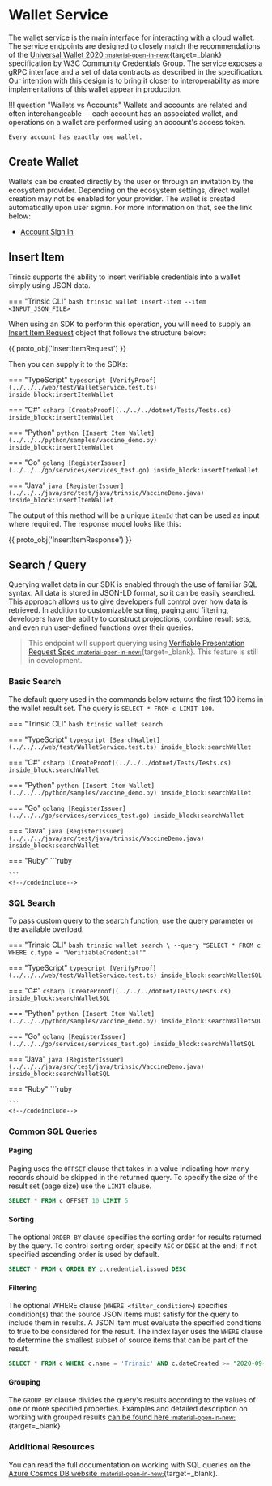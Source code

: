 # Wallet Service

The wallet service is the main interface for interacting with a cloud wallet. The service endpoints are designed to closely match the recommendations of the [Universal Wallet 2020 <small>:material-open-in-new:</small>](https://w3c-ccg.github.io/universal-wallet-interop-spec/){target=_blank} specification by W3C Community Credentials Group. The service exposes a gRPC interface and a set of data contracts as described in the specification. Our intention with this design is to bring it closer to interoperability as more implementations of this wallet appear in production.

!!! question "Wallets vs Accounts"
    Wallets and accounts are related and often interchangeable -- each account has an associated wallet, and operations on a wallet are performed using an account's access token.

    Every account has exactly one wallet. 


## Create Wallet

Wallets can be created directly by the user or through an invitation by the ecosystem provider. Depending on the ecosystem settings, direct wallet creation may not be enabled for your provider. The wallet is created automatically upon user signin. For more information on that, see the link below:

- [Account Sign In](./account-service.md#sign-in)

## Insert Item

Trinsic supports the ability to insert verifiable credentials into a wallet simply using JSON data.

=== "Trinsic CLI"
    ```bash
    trinsic wallet insert-item --item <INPUT_JSON_FILE>
    ```

When using an SDK to perform this operation, you will need to supply an [Insert Item Request](../proto/#insertitemrequest) object that follows the structure below:

{{ proto_obj('InsertItemRequest') }}

Then you can supply it to the SDKs:

=== "TypeScript"
    <!--codeinclude-->
    ```typescript
    [VerifyProof](../../../web/test/WalletService.test.ts) inside_block:insertItemWallet
    ```
    <!--/codeinclude-->

=== "C#"
    <!--codeinclude-->
    ```csharp
    [CreateProof](../../../dotnet/Tests/Tests.cs) inside_block:insertItemWallet
    ```
    <!--/codeinclude-->

=== "Python"
    <!--codeinclude-->
    ```python
    [Insert Item Wallet](../../../python/samples/vaccine_demo.py) inside_block:insertItemWallet
    ```
    <!--/codeinclude-->

=== "Go"
    <!--codeinclude-->
    ```golang
    [RegisterIssuer](../../../go/services/services_test.go) inside_block:insertItemWallet
    ```
    <!--/codeinclude-->

=== "Java"
    <!--codeinclude-->
    ```java
    [RegisterIssuer](../../../java/src/test/java/trinsic/VaccineDemo.java) inside_block:insertItemWallet
    ```
    <!--/codeinclude-->

The output of this method will be a unique `itemId` that can be used as input where required. The response model looks like this:

{{ proto_obj('InsertItemResponse') }}

## Search / Query

Querying wallet data in our SDK is enabled through the use of familiar SQL syntax. All data is stored in JSON-LD format, so it can be easily searched.
This approach allows us to give developers full control over how data is retrieved. In addition to customizable sorting, paging and filtering, developers have the ability to construct projections, combine result sets, and even run user-defined functions over their queries.

> This endpoint will support querying using [Verifiable Presentation Request Spec <small>:material-open-in-new:</small>](https://w3c-ccg.github.io/vp-request-spec/){target=_blank}. This feature is still in development.

### Basic Search

The default query used in the commands below returns the first 100 items in the wallet result set. The query is `SELECT * FROM c LIMIT 100`.

=== "Trinsic CLI"
    ```bash
    trinsic wallet search
    ```

=== "TypeScript"
    <!--codeinclude-->
    ```typescript
    [SearchWallet](../../../web/test/WalletService.test.ts) inside_block:searchWallet
    ```
    <!--/codeinclude-->

=== "C#"
    <!--codeinclude-->
    ```csharp
    [CreateProof](../../../dotnet/Tests/Tests.cs) inside_block:searchWallet
    ```
    <!--/codeinclude-->

=== "Python"
    <!--codeinclude-->
    ```python
    [Insert Item Wallet](../../../python/samples/vaccine_demo.py) inside_block:searchWallet
    ```
    <!--/codeinclude-->

=== "Go"
    <!--codeinclude-->
    ```golang
    [RegisterIssuer](../../../go/services/services_test.go) inside_block:searchWallet
    ```
    <!--/codeinclude-->

=== "Java"
    <!--codeinclude-->
    ```java
    [RegisterIssuer](../../../java/src/test/java/trinsic/VaccineDemo.java) inside_block:searchWallet
    ```
    <!--/codeinclude-->

=== "Ruby"
    <!--codeinclude-->
    ```ruby
    
    ```
    <!--/codeinclude-->

### SQL Search

To pass custom query to the search function, use the query parameter or the available overload.

=== "Trinsic CLI"
    ```bash
    trinsic wallet search \
        --query "SELECT * FROM c WHERE c.type = 'VerifiableCredential'"
    ```

=== "TypeScript"
    <!--codeinclude-->
    ```typescript
    [VerifyProof](../../../web/test/WalletService.test.ts) inside_block:searchWalletSQL
    ```
    <!--/codeinclude-->

=== "C#"
    <!--codeinclude-->
    ```csharp
    [CreateProof](../../../dotnet/Tests/Tests.cs) inside_block:searchWalletSQL
    ```
    <!--/codeinclude-->

=== "Python"
    <!--codeinclude-->
    ```python
    [Insert Item Wallet](../../../python/samples/vaccine_demo.py) inside_block:searchWalletSQL
    ```
    <!--/codeinclude-->

=== "Go"
    <!--codeinclude-->
    ```golang
    [RegisterIssuer](../../../go/services/services_test.go) inside_block:searchWalletSQL
    ```
    <!--/codeinclude-->

=== "Java"
    <!--codeinclude-->
    ```java
    [RegisterIssuer](../../../java/src/test/java/trinsic/VaccineDemo.java) inside_block:searchWalletSQL
    ```
    <!--/codeinclude-->

=== "Ruby"
    <!--codeinclude-->
    ```ruby
    
    ```
    <!--/codeinclude-->

### Common SQL Queries

#### Paging

Paging uses the `OFFSET` clause that takes in a value indicating how many records should be skipped in the returned query. To specify the size of the result set (page size) use the `LIMIT` clause.

```sql
SELECT * FROM c OFFSET 10 LIMIT 5
```

#### Sorting

The optional `ORDER BY` clause specifies the sorting order for results returned by the query. To control sorting order, specify `ASC` or `DESC` at the end; if not specified ascending order is used by default.

```sql
SELECT * FROM c ORDER BY c.credential.issued DESC
```

#### Filtering

The optional WHERE clause (`WHERE <filter_condition>`) specifies condition(s) that the source JSON items must satisfy for the query to include them in results. A JSON item must evaluate the specified conditions to true to be considered for the result. The index layer uses the `WHERE` clause to determine the smallest subset of source items that can be part of the result.

```sql
SELECT * FROM c WHERE c.name = 'Trinsic' AND c.dateCreated >= "2020-09-30T23:14:25.7251173Z"
```

#### Grouping

The `GROUP BY` clause divides the query's results according to the values of one or more specified properties.
Examples and detailed description on working with grouped results [can be found here <small>:material-open-in-new:</small>](https://docs.microsoft.com/en-us/azure/cosmos-db/sql-query-group-by){target=_blank}

### Additional Resources

You can read the full documentation on working with SQL queries on the [Azure Cosmos DB website <small>:material-open-in-new:</small>](https://docs.microsoft.com/en-us/azure/cosmos-db/sql-query-getting-started){target=_blank}.

